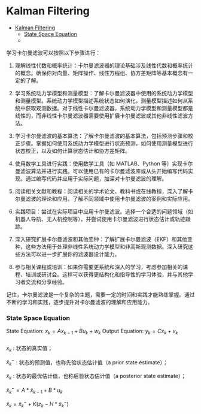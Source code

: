 # Kalman Filtering

- [Kalman Filtering](#kalman-filtering)
    - [State Space Equation](#state-space-equation)
    - [](#)

学习卡尔曼滤波可以按照以下步骤进行：

1. 理解线性代数和概率统计：卡尔曼滤波器的理论基础涉及线性代数和概率统计的概念。确保你对向量、矩阵操作、线性方程组、协方差矩阵等基本概念有一定的了解。

2. 学习系统动力学模型和测量模型：了解卡尔曼滤波器中使用的系统动力学模型和测量模型。系统动力学模型描述系统状态如何演化，测量模型描述如何从系统中获取观测数据。对于线性卡尔曼滤波器，系统动力学模型和测量模型都是线性的，而非线性卡尔曼滤波器需要使用扩展卡尔曼滤波或其他非线性滤波方法。

3. 学习卡尔曼滤波的基本算法：了解卡尔曼滤波的基本算法，包括预测步骤和校正步骤。掌握如何使用系统动力学模型进行状态预测，如何使用测量模型进行状态校正，以及如何计算状态估计和协方差矩阵。

4. 使用数学工具进行实践：使用数学工具（如 MATLAB、Python 等）实现卡尔曼滤波算法并进行实践。可以使用已有的卡尔曼滤波库或从头开始编写代码实现。通过编写代码并应用于实际问题，加深对卡尔曼滤波的理解。

5. 阅读相关文献和教程：阅读相关的学术论文、教科书或在线教程，深入了解卡尔曼滤波的理论和应用。了解不同领域中使用卡尔曼滤波的案例和实际应用。

6. 实践项目：尝试在实际项目中应用卡尔曼滤波。选择一个合适的问题领域（如机器人导航、无人机控制等），并尝试使用卡尔曼滤波进行状态估计或轨迹跟踪。

7. 深入研究扩展卡尔曼滤波和其他变种：了解扩展卡尔曼滤波（EKF）和其他变种，这些方法用于处理非线性系统动力学模型和非高斯观测数据。深入研究这些方法可以进一步扩展你的滤波器设计能力。

8. 参与相关课程或培训：如果你需要更系统和深入的学习，考虑参加相关的课程、培训或研讨会。这样可以获得更结构化和指导性的学习体验，并与其他学习者交流和分享经验。

记住，卡尔曼滤波是一个复杂的主题，需要一定的时间和实践才能熟练掌握。通过不断的学习和实践，逐步提升对卡尔曼滤波的理解和应用能力。

### State Space Equation

State Equation: $x_k = A x_{k-1} + B u_k + w_k$
Output Equation: $y_k = C x_k +v_k$

###

$x_k$ : 状态的真实值；

$\tilde{x}_{k}^{-}$ : 状态的预测值，也称先验状态估计值（a prior state estimate）；

$\tilde{x}_{k}$ : 状态的最优估计值，也称后验状态估计值（a posterior state estimate）；

$\tilde{x}_{k}^{-} = A*\tilde{x}_{k-1} + B*u_{k}$

$\tilde{x}_{k}=\tilde{x}_{k}^{-}+K(z_{k}-H*\tilde{x}_{k}^{-})$
